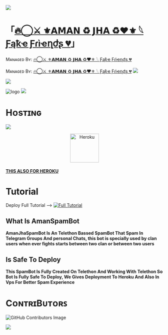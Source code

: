 <a href="https://www.youtube.com/watch?v=dQw4w9WgXcQ"><img src="https://user-images.githubusercontent.com/73097560/115834477-dbab4500-a447-11eb-908a-139a6edaec5c.gif"></a>
# 「[🔥⃝⚔️ ⚜️𝗔𝗠𝗔𝗡 ♻️ 𝗝𝗛𝗔 ♻️❤️⚜️ 𓆩 Ƒąҟҽ Ƒɾìҽղժʂ 💔](https://t.me/Aman_Jha_Official)」
Mᴀɴᴀɢᴇᴅ Bʏ: [🔥⃝⚔️ ⚜️𝗔𝗠𝗔𝗡 ♻️ 𝗝𝗛𝗔 ♻️❤️⚜️ 𓆩 Ƒąҟҽ Ƒɾìҽղժʂ 💔](https://t.me/Aman_Personal_bot)

Mᴀɴᴀɢᴇᴅ Bʏ: [🔥⃝⚔️ ⚜️𝗔𝗠𝗔𝗡 ♻️ 𝗝𝗛𝗔 ♻️❤️⚜️ 𓆩 Ƒąҟҽ Ƒɾìҽղժʂ 💔](https://t.me/Aman_Personal_bot)
<a href="https://www.youtube.com/watch?v=dQw4w9WgXcQ"><img src="https://user-images.githubusercontent.com/73097560/115834477-dbab4500-a447-11eb-908a-139a6edaec5c.gif"></a>
 
  <img src="https://readme-typing-svg.herokuapp.com?color=F77247&width=420&lines=𝙰+𝚃𝚎𝚕𝚎𝚐𝚛𝚊𝚖+𝚂𝚙𝚊𝚖𝙱𝚘𝚝+𝙾𝚙𝚎𝚗+𝚂𝚘𝚞𝚛𝚌𝚎;𝚠𝚛𝚒𝚝𝚝𝚎𝚗+𝙸𝚗+Telethon%E2%9D%A4%EF%B8%8F">
</p> 

![logo](https://telegra.ph/file/129444d2dfedf7e967ba1.jpg)
<a href="https://www.youtube.com/watch?v=dQw4w9WgXcQ"><img src="https://user-images.githubusercontent.com/73097560/115834477-dbab4500-a447-11eb-908a-139a6edaec5c.gif"></a>

# Hᴏsᴛɪɴɢ
  <img src="https://readme-typing-svg.herokuapp.com?color=F77247&width=420&lines=𝙷𝚘𝚠+𝚃𝚘+𝙳𝚎𝚙𝚕𝚘𝚢+ItsDepressedBoySpamBot+𝚂𝚘𝚞𝚛𝚌𝚎;𝙷𝚘𝚠+𝚃𝚘+𝙳𝚎𝚙𝚕𝚘𝚢+ItsDepressedBoySpamBot+𝚂𝚘𝚞𝚛𝚌𝚎%E2%9D%A4%EF%B8%8F">
</p>

<p align="center"><a href="https://heroku.com/deploy?template=https://github.com/ItsDepressedChild
/Aman_Jha_Spam_bot"><img align="center" alt="Heroku" width="92px" src="https://www.nicepng.com/png/full/223-2233246_heroku-logo-salesforce-heroku.png"></p>


#### [THIS ALSO FOR HEROKU](https://heroku.com/deploy?template=https://github.com/ndlfnjrs/Aman_Jha_Spam_bot) 

# Tutorial 
Deploy Full Tutorial --> [![Full Tutorial](https://img.shields.io/badge/Watch%20Now-blue)](https://www.youtube.com/watch?v=mJjcO7Zy-6g)

## What Is AmanSpamBot

<b>AmanJhaSpamBot Is An Telethon Bassed SpamBot That Spam In Telegram Groups And personal Chats, this bot is specially used by clan users when ever fights starts between two clan or between two users</b>

## Is Safe To Deploy

<b>This SpamBot Is Fully Created On Telethon And Working With Telethon So Bot Is Fully Safe To Deploy, We Gives Deployment To Heroku And Also In Vps For Better Spam Experience</b>

# CᴏɴᴛʀɪBᴜᴛᴏʀꜱ

![GitHub Contributors Image](https://contrib.rocks/image?repo=Team-AmanJhaop)

<a href="https://www.youtube.com/watch?v=dQw4w9WgXcQ"><img src="https://user-images.githubusercontent.com/73097560/115834477-dbab4500-a447-11eb-908a-139a6edaec5c.gif"></a>
